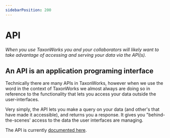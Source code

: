 ```yaml
---
sidebarPosition: 200 
---
```


# API
_When you use TaxonWorks you and your collaborators will likely want to take advantage of accessing and serving your data via the API(s)._

## An API is an application programing interface

Technically there are many APIs in TaxonWorks, however when we use the word in the context of TaxonWorks we almost always are doing so in reference to the functionality that lets you access your data outside the user-interfaces.  

Very simply, the API lets you make a query on your data (and other's that have made it accessible), and returns you a response. It gives you "behind-the-scenes' access to the data the user interfaces are managing.  

The API is currently [documented here](https://api.taxonworks.org).
